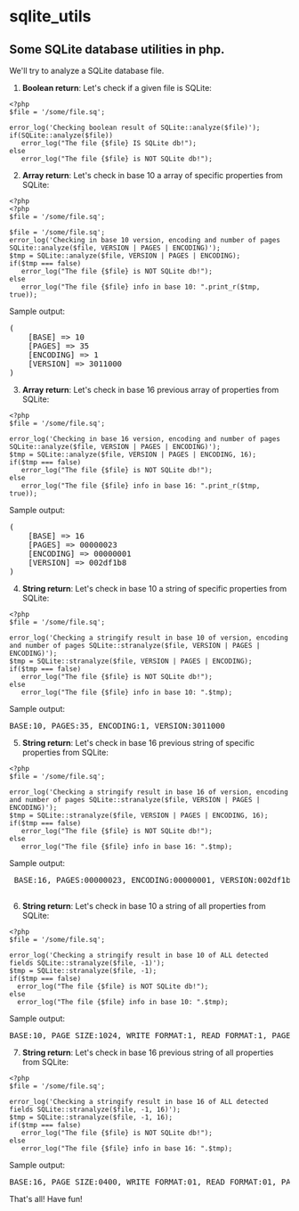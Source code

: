 # sqlite_utils
Some SQLite database utilities in php.
--------------------------------------
We'll try to analyze a SQLite database file.

1. **Boolean return**: Let's check if a given file is SQLite:

```
<?php
$file = '/some/file.sq';

error_log('Checking boolean result of SQLite::analyze($file)');
if(SQLite::analyze($file))
   error_log("The file {$file} IS SQLite db!");
else
   error_log("The file {$file} is NOT SQLite db!");
```
2. **Array return**: Let's check in base 10 a array of specific properties from SQLite:
```
<?php
<?php
$file = '/some/file.sq';

$file = '/some/file.sq';
error_log('Checking in base 10 version, encoding and number of pages SQLite::analyze($file, VERSION | PAGES | ENCODING)');
$tmp = SQLite::analyze($file, VERSION | PAGES | ENCODING);
if($tmp === false)
   error_log("The file {$file} is NOT SQLite db!");
else
   error_log("The file {$file} info in base 10: ".print_r($tmp, true));
```
Sample output:
<pre>
(
    [BASE] => 10
    [PAGES] => 35
    [ENCODING] => 1
    [VERSION] => 3011000
)
</pre>

3. **Array return**: Let's check in base 16 previous array of properties from SQLite:
```
<?php
$file = '/some/file.sq';

error_log('Checking in base 16 version, encoding and number of pages SQLite::analyze($file, VERSION | PAGES | ENCODING)');
$tmp = SQLite::analyze($file, VERSION | PAGES | ENCODING, 16);
if($tmp === false)
   error_log("The file {$file} is NOT SQLite db!");
else
   error_log("The file {$file} info in base 16: ".print_r($tmp, true));
```
Sample output:
<pre>
(
    [BASE] => 16
    [PAGES] => 00000023
    [ENCODING] => 00000001
    [VERSION] => 002df1b8
)
</pre>

4. **String return**: Let's check in base 10 a string of specific properties from SQLite:
```
<?php
$file = '/some/file.sq';

error_log('Checking a stringify result in base 10 of version, encoding and number of pages SQLite::stranalyze($file, VERSION | PAGES | ENCODING)');
$tmp = SQLite::stranalyze($file, VERSION | PAGES | ENCODING);
if($tmp === false)
   error_log("The file {$file} is NOT SQLite db!");
else
   error_log("The file {$file} info in base 10: ".$tmp);
```
Sample output:
<pre>
BASE:10, PAGES:35, ENCODING:1, VERSION:3011000
</pre>

5. **String return**: Let's check in base 16 previous string of specific properties from SQLite:
```
<?php
$file = '/some/file.sq';

error_log('Checking a stringify result in base 16 of version, encoding and number of pages SQLite::stranalyze($file, VERSION | PAGES | ENCODING)');
$tmp = SQLite::stranalyze($file, VERSION | PAGES | ENCODING, 16);
if($tmp === false)
   error_log("The file {$file} is NOT SQLite db!");
else
   error_log("The file {$file} info in base 16: ".$tmp);
 ```
 Sample output:
 <pre>
 BASE:16, PAGES:00000023, ENCODING:00000001, VERSION:002df1b8
 </pre>
 
 6. **String return**: Let's check in base 10 a string of all properties from SQLite:
 ```
 <?php
$file = '/some/file.sq';

error_log('Checking a stringify result in base 10 of ALL detected fields SQLite::stranalyze($file, -1)');
$tmp = SQLite::stranalyze($file, -1);
if($tmp === false)
   error_log("The file {$file} is NOT SQLite db!");
else
   error_log("The file {$file} info in base 10: ".$tmp);
```
Sample output:
<pre>
BASE:10, PAGE_SIZE:1024, WRITE_FORMAT:1, READ_FORMAT:1, PAGE_RESERVED:0, MAX_PAYLOAD:64, MIN_PAYLOAD:32, LEAF_PAYLOAD:32, FILE_COUNTER:6982, PAGES:35, FREELIST_PAGE:0, FREELIST_PAGES:0, COOKIE:158, SCHEMA_FORMAT:4, PAGE_CACHE:0, MAX_PAGE:0, ENCODING:1, USER_VERSION:0, VACUUM:0, ID:0, RESERVED:0, VERSION_VALID:6982, VERSION:3011000
</pre>

 7. **String return**: Let's check in base 16 previous string of all properties from SQLite:
```
<?php
$file = '/some/file.sq';

error_log('Checking a stringify result in base 16 of ALL detected fields SQLite::stranalyze($file, -1, 16)');
$tmp = SQLite::stranalyze($file, -1, 16);
if($tmp === false)
   error_log("The file {$file} is NOT SQLite db!");
else
   error_log("The file {$file} info in base 16: ".$tmp); 
```
Sample output:
<pre>
BASE:16, PAGE_SIZE:0400, WRITE_FORMAT:01, READ_FORMAT:01, PAGE_RESERVED:00, MAX_PAYLOAD:40, MIN_PAYLOAD:20, LEAF_PAYLOAD:20, FILE_COUNTER:00001b46, PAGES:00000023, FREELIST_PAGE:00000000, FREELIST_PAGES:00000000, COOKIE:0000009e, SCHEMA_FORMAT:00000004, PAGE_CACHE:00000000, MAX_PAGE:00000000, ENCODING:00000001, USER_VERSION:00000000, VACUUM:00000000, ID:00000000, RESERVED:0000000000000000000000000000000000000000, VERSION_VALID:00001b46, VERSION:002df1b8
</pre>

That's all!
Have fun!
